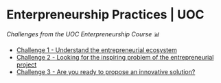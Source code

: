 <!-- *********************************************************************** -->
<!--                                                                         -->
<!--                                         =@@*   +@@+                     -->
<!--                                         =@@*   +@@+ :*%@@@%*:           -->
<!--                                         =@@*   =@@+.@@@=--%@@-          -->
<!--                                         :@@%. .#@@--@@*   +@@* .+%@@@   -->
<!-- README.md                                =%@@@@@@+ =@@*   =@@+.@@@+-=   -->
<!--                                            .---:   -@@#.  *@@--@@*      -->
<!-- By: aperez-b <aperez-b@uoc.edu>                     +@@@@@@@* +@@+      -->
<!--                                                       :-==:.  -@@#      -->
<!-- Created: 2023/04/11 18:14:20 by aperez-b                       +@@@%@   -->
<!-- Updated: 2023/05/18 12:22:56 by aperez-b                                -->
<!--                                                                         -->
<!-- *********************************************************************** -->

# Enterpreneurship Practices | UOC

*Challenges from the UOC Enterpreneurship Course 📊*

- [Challenge 1 - Understand the entrepreneurial ecosystem](./Challenge%201%20-%20Understand%20the%20entrepreneurial%20ecosystem)
- [Challenge 2 - Looking for the inspiring problem of the entrepreneurial project](./Challenge%202%20-%20Looking%20for%20the%20inspiring%20problem%20of%20the%20entrepreneurial%20project)
- [Challenge 3 - Are you ready to propose an innovative solution?](./Challenge%203.%20Are%20you%20ready%20to%20propose%20an%20innovative%20solution?)
